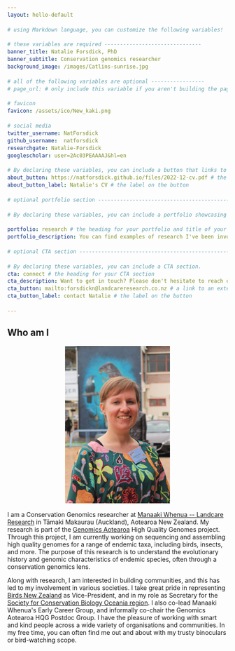 ```yaml
---
layout: hello-default

# using Markdown language, you can customize the following variables!

# these variables are required -------------------------------
banner_title: Natalie Forsdick, PhD
banner_subtitle: Conservation genomics researcher
background_image: /images/Catlins-sunrise.jpg

# all of the following variables are optional -----------------
# page_url: # only include this variable if you aren't building the page to your primary domain 

# favicon
favicon: /assets/ico/New_kaki.png

# social media
twitter_username: NatForsdick 
github_username:  natforsdick 
researchgate: Natalie-Forsdick
googlescholar: user=2Ac03PEAAAAJ&hl=en

# By declaring these variables, you can include a button that links to an external website or to media.
about_button: https://natforsdick.github.io/files/2022-12-cv.pdf # the link
about_button_label: Natalie's CV # the label on the button

# optional portfolio section ------------------------------------------

# By declaring these variables, you can include a portfolio showcasing your work and organize your portfolio's items into a custom layout, all without adding any CSS. In addition, you must 1) create an HTML file in the_includes folder for each project with the text you'd like to display, and 2) create a YAML file in the _data folder describing the order in which each project should be shown and categorized. See `/includes/example.html` and `/_data/work.yml` for examples.

portfolio: research # the heading for your portfolio and title of your YAML file
portfolio_description: You can find examples of research I've been involved with below</a>

# optional CTA section --------------------------------------------------

# By declaring these variables, you can include a CTA section.
cta: connect # the heading for your CTA section
cta_description: Want to get in touch? Please don't hesitate to reach out. # a description to be desplayed below the heading and above the content
cta_button: mailto:forsdickn@landcareresearch.co.nz # a link to an external website or to media
cta_button_label: contact Natalie # the label on the button

---			
```

[//]: # (write a bit about yourself here)
## Who am I

<div style="text-align: center;">
<img width="240" src="./images/Nat-BirdsNZ2021-MSzabo.jpeg" alt="A profile photo of Natalie Forsdick taken by Michael Szabo. Natalie has short light brown hair, and wears a dark green dress with large coloured flowers.">
</div>

<!-- Ko Ngāti Pākehā te iwi, ko Rangiora whenua tupu, ko Natalie Forsdick ahau. -->
<!-- I completed my PhD at the University of Otago in 2020, investigating the genomic impacts of hybridisation in kakī/black stilts, a critically endangered Aotearoa endemic wading bird. -->

I am a Conservation Genomics researcher at [Manaaki Whenua -- Landcare Research](https://www.landcareresearch.co.nz/) in Tāmaki Makaurau (Auckland), Aotearoa New Zealand. My research is part of the [Genomics Aotearoa](https://www.genomics-aotearoa.org.nz/) High Quality Genomes project. Through this project, I am currently working on sequencing and assembling high quality genomes for a range of endemic taxa, including birds, insects, and more. The purpose of this research is to understand the evolutionary history and genomic characteristics of endemic species, often through a conservation genomics lens. 

Along with research, I am interested in building communities, and this has led to my involvement in various societies. I take great pride in representing [Birds New Zealand](https://www.birdsnz.org.nz) as Vice-President, and in my role as Secretary for the [Society for Conservation Biology Oceania region](https://scboceania.org). I also co-lead Manaaki Whenua's Early Career Group, and informally co-chair the Genomics Aotearoa HQG Postdoc Group. I have the pleasure of working with smart and kind people across a wide variety of organisations and communities. In my free time, you can often find me out and about with my trusty binoculars or bird-watching scope.

